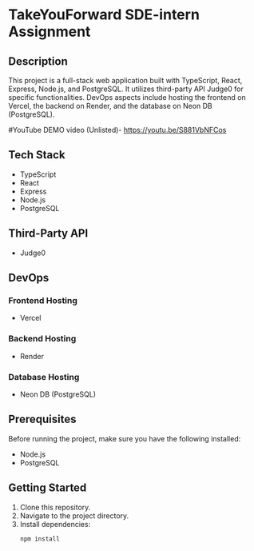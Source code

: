 # TakeYouForward SDE-intern Assignment

## Description
This project is a full-stack web application built with TypeScript, React, Express, Node.js, and PostgreSQL. It utilizes third-party API Judge0 for specific functionalities. DevOps aspects include hosting the frontend on Vercel, the backend on Render, and the database on Neon DB (PostgreSQL).

#YouTube DEMO video (Unlisted)- https://youtu.be/S881VbNFCos

## Tech Stack
- TypeScript
- React
- Express
- Node.js
- PostgreSQL

## Third-Party API
- Judge0

## DevOps
### Frontend Hosting
- Vercel

### Backend Hosting
- Render

### Database Hosting
- Neon DB (PostgreSQL)

## Prerequisites
Before running the project, make sure you have the following installed:
- Node.js
- PostgreSQL

## Getting Started
1. Clone this repository.
2. Navigate to the project directory.
3. Install dependencies:
   ```bash
   npm install
